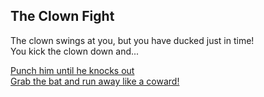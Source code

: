 ## The Clown Fight
The clown swings at you, but you have ducked just in time!  
You kick the clown down and...  

[Punch him until he knocks out ](Smart-Move.md)    
[Grab the bat and run away like a coward!](Bad-Move.md)